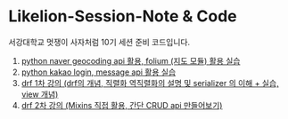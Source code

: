 # Likelion-Session-Note & Code
서강대학교 멋쟁이 사자처럼 10기 세션 준비 코드입니다.
1)  <a href="https://github.com/myway00/likelion-session-note/blob/map_api/5%EC%A3%BC%EC%B0%A8%20%ED%8C%8C%EC%9D%B4%EC%8D%AC%20%EC%8B%AC%ED%99%94%20(1)%20%EA%B0%95%EC%9D%98.pdf">python naver geocoding api 활용, folium (지도 모듈) 활용 실습 </a>
2) <a href="https://github.com/myway00/likelion-session-note/blob/map_api/5%EC%A3%BC%EC%B0%A8%20%ED%8C%8C%EC%9D%B4%EC%8D%AC%20%EC%8B%AC%ED%99%94%20(2)%20%EA%B0%95%EC%9D%98.pdf">python kakao login, message api 활용 실습</a>
3) <a href="https://github.com/myway00/likelion-session-note/blob/map_api/5%EC%A3%BC%EC%B0%A8%20%ED%8C%8C%EC%9D%B4%EC%8D%AC%20%EC%8B%AC%ED%99%94%20(1)%20%EA%B0%95%EC%9D%98.pdf">drf 1차 강의 (drf의 개념, 직렬화 역직렬화의 설명 및 serializer 의 이해 + 실습, view 개념)</a>
4) <a href="https://github.com/myway00/likelion-session-note/blob/map_api/8%EC%A3%BC%EC%B0%A8%20DRF%20(2)%20%EA%B0%95%EC%9D%98.pdf">drf 2차 강의 (Mixins 직접 활용, 간단 CRUD api 만들어보기)</a>
